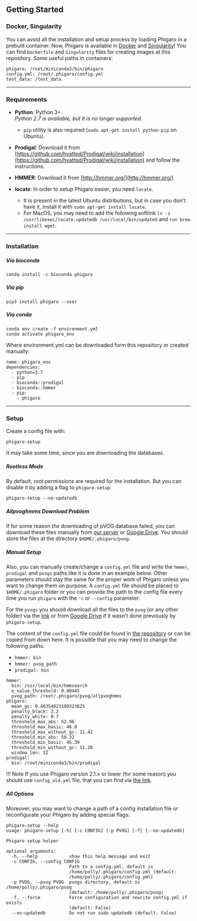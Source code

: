 ## Getting Started
### Docker, Singularity
You can avoid all the installation and setup process by loading Phigaro in a prebuilt container. Now, Phigaro is available in [Docker](https://github.com/bobeobibo/phigaro/blob/master/Dockerfile) and [Singularity](https://github.com/bobeobibo/phigaro/blob/master/Singularity)! 
You can find `Dockerfile` and `Singularity` files for creating images at this repository.
Some useful paths in containers:
```
phigaro: /root/miniconda3/bin/phigaro
config.yml: /root/.phigaro/config.yml
test_data: /test_data
```

---
### Requirements
* **Python**: Python 3+.<br>
*Python 2.7 is available, but it is no longer supported.*
	* `pip` utility is also required (`sudo apt-get install python-pip` on Ubuntu).


* **Prodigal**: Download it from 
[https://github.com/hyattpd/Prodigal/wiki/installation](https://github.com/hyattpd/Prodigal/wiki/installation) 
and follow the instructions.

* **HMMER**: Download it from [http://hmmer.org/](http://hmmer.org/)

* **locate**: In order to setup Phigaro easier, you need `locate`. 
 	- It is present in the latest Ubuntu distributions, 
but in case you don't have it, install it with `sudo apt-get install locate`.
 	- For MacOS, you may need to add the following softlink `ln -s /usr/libexec/locate.updatedb /usr/local/bin/updated` and `run brew install wget`.

---
### Installation
##### Via bioconda
```
conda install -c bioconda phigaro
```
##### Via pip
```
pip3 install phigaro --user
```
##### Via conda
```
conda env create -f environment.yml
conda activate phigaro_env
```
Where environment.yml can be downloaded form this repository or created manually:
```
name: phigaro_env
dependencies:
  - python=3.7
  - pip
  - bioconda::prodigal
  - bioconda::hmmer
  - pip:
    - phigaro
```

---
### Setup
Create a config file with:
```
phigaro-setup
```
It may take some time, since you are downloading the databases.

##### Rootless Mode
By default, root permissions are required for the installation. But you can disable it by adding a flag to `phigaro-setup`:
```
phigaro-setup --no-updatedb
```

##### Allpvoghmms Download Problem
If for some reason the downloading of pVOG database failed, you can download these files manually from [our server](http://download.ripcm.com/phigaro/) or [Google Drive](https://drive.google.com/drive/folders/1JiwFAz1ob7-WGtxQiHK5o9HHhLdvcNOg?usp=sharing). You should store the files at the directory `$HOME/.phigaro/pvog`.


##### Manual Setup
Also, you can manually create/change a `config.yml` file and write the `hmmer`, `prodigal` and `pvogs` paths like it is done in an example below. Other parameters should stay the same for the proper work of Phigaro unless you want to change them on purpose. A `config.yml` file should be placed to `$HOME/.phigaro` folder or you can provide the path to the config file every time you run `phigaro` with the `-c`  or `--config` parameter.

For the `pvogs` you should download all the files to the `pvog` (or any other folder) via the [link](http://download.ripcm.com/phigaro/) or from [Google Drive](https://drive.google.com/drive/folders/1JiwFAz1ob7-WGtxQiHK5o9HHhLdvcNOg?usp=sharing) if it wasn't done previously by `phigaro-setup`.

The content of the `config.yml` file could be found in [the repository](https://github.com/bobeobibo/phigaro/blob/master/config.yml) or can be copied from down here. It is possible that you may need to change the following paths:
<ul>
<li> <code>hmmer: bin </code> </li>
<li> <code>hmmer: pvog_path </code> </li>
<li> <code>prodigal: bin </code> </li>
</ul>

```  
hmmer:
  bin: /usr/local/bin/hmmsearch
  e_value_threshold: 0.00445
  pvog_path: /root/.phigaro/pvog/allpvoghmms
phigaro:
  mean_gc: 0.46354823199323625
  penalty_black: 2.2
  penalty_white: 0.7
  threshold_max_abs: 52.96
  threshold_max_basic: 46.0
  threshold_max_without_gc: 11.42
  threshold_min_abs: 50.32
  threshold_min_basic: 45.39
  threshold_min_without_gc: 11.28
  window_len: 32
prodigal:
  bin: /root/miniconda3/bin/prodigal
```
 
!!! Note 
	If you use Phigaro version 2.1.x or lower (for some reason) you should use `config_old.yml` file, that you can find via [the link](https://github.com/bobeobibo/phigaro/blob/master/config_old.yml).
 



##### All Options
Moreover, you may want to change a path of a config installation file or reconfigurate your Phigaro by adding special flags:
```
phigaro-setup --help
usage: phigaro-setup [-h] [-c CONFIG] [-p PVOG] [-f] [--no-updatedb]

Phigaro setup helper

optional arguments:
  -h, --help            show this help message and exit
  -c CONFIG, --config CONFIG
                        Path to a config.yml, default is
                        /home/polly/.phigaro/config.yml (default:
                        /home/polly/.phigaro/config.yml)
  -p PVOG, --pvog PVOG  pvogs directory, default is /home/polly/.phigaro/pvog
                        (default: /home/polly/.phigaro/pvog)
  -f, --force           Force configuration and rewrite config.yml if exists
                        (default: False)
  --no-updatedb         Do not run sudo updatedb (default: False)
```
